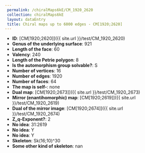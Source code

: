 ```yaml
--- 
 permalink: /chiralMaps6kE/CM_1920_2620 
 collection: chiralMaps6kE
 layout: dataEntry
 title: Chiral maps up to 6000 edges - CM[1920;2620]
---
```


- **ID**: [CM[1920;2620]]({{ site.url }}/test/CM_1920_2620)
- **Genus of the underlying surface**: 921
- **Length of the face**: 60
- **Valency**: 240
- **Length of the Petrie polygon**: 8
- **Is the automorphism group solvable?**: S
- **Number of vertices**: 16
- **Number of edges**: 1920
- **Number of faces**: 64
- **The map is self-**: none
- **Dual map**: [CM[1920;2673]]({{ site.url }}/test/CM_1920_2673)
- **Mirror (enantihomorphic) map**: [CM[1920;2619]]({{ site.url }}/test/CM_1920_2619)
- **Dual of the mirror image**: [CM[1920;2674]]({{ site.url }}/test/CM_1920_2674)
- **Z_q-Exponent?**: 2
- **No idea**:  31:2619
- **No idea**: Y
- **No idea**: Y
- **Skeleton**: Sk(16;10)^30
- **Some other kind of skeleton**: nan
